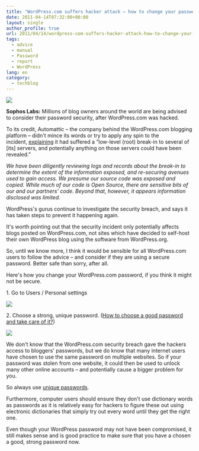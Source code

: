 ```yaml
---
title: "WordPress.com suffers hacker attack – how to change your password"
date: 2011-04-14T07:32:00+00:00
layout: single
author_profile: true
url: 2011/04/14/wordpress-com-suffers-hacker-attack-how-to-change-your-password/
tags:
  - advice
  - manual
  - Password
  - report
  - WordPress
lang: en
category: 
  - techblog
---
```

[![](http://1.bp.blogspot.com/-M4hHNzGu-nk/TaXbdZIuHBI/AAAAAAAAD1Y/Zu38oSLhxAg/s200/wordpress.png)](http://1.bp.blogspot.com/-M4hHNzGu-nk/TaXbdZIuHBI/AAAAAAAAD1Y/Zu38oSLhxAg/s1600/wordpress.png)

**Sophos Labs:** Millions of blog owners around the world are being advised to consider their password security, after WordPress.com was hacked.

To its credit, Automattic – the company behind the WordPress.com blogging platform – didn't mince its words or try to apply any spin to the incident, [explaining](http://en.blog.wordpress.com/2011/04/13/security/) it had suffered a “low-level (root) break-in to several of \[its\] servers, and potentially anything on those servers could have been revealed.”

_We have been diligently reviewing logs and records about the break-in to determine the extent of the information exposed, and re-securing avenues used to gain access. We presume our source code was exposed and copied. While much of our code is Open Source, there are sensitive bits of our and our partners’ code. Beyond that, however, it appears information disclosed was limited._

WordPress's gurus continue to investigate the security breach, and says it has taken steps to prevent it happening again.

It's worth pointing out that the security incident only potentially affects blogs posted on WordPress.com, not sites which have decided to self-host their own WordPress blog using the software from WordPress.org.

So, until we know more, I think it would be sensible for all WordPress.com users to follow the advice – and consider if they are using a secure password. Better safe than sorry, after all.

Here's how you change your WordPress.com password, if you think it might not be secure.

1\. Go to Users / Personal settings

[![](http://4.bp.blogspot.com/-Flvm3bAqWl0/TaabP99CAjI/AAAAAAAAD1o/wbJVweCGNNQ/s1600/wordpress-personal-settings.jpg)](http://4.bp.blogspot.com/-Flvm3bAqWl0/TaabP99CAjI/AAAAAAAAD1o/wbJVweCGNNQ/s1600/wordpress-personal-settings.jpg)

2. Choose a strong, unique password. ([How to choose a good password and take care of it?](/en/knowledge-base/security/passwords))

[![](http://4.bp.blogspot.com/-fok5lmB1eDs/TaabOjljRoI/AAAAAAAAD1k/Tnunft1egRc/s1600/wordpress-password.jpg)](http://4.bp.blogspot.com/-fok5lmB1eDs/TaabOjljRoI/AAAAAAAAD1k/Tnunft1egRc/s1600/wordpress-password.jpg)

We don't know that the WordPress.com security breach gave the hackers access to bloggers' passwords, but we do know that many internet users have chosen to use the same password on multiple websites. So if your password was stolen from one website, it could then be used to unlock many other online accounts – and potentially cause a bigger problem for you.

So always use [unique passwords](/en/knowledge-base/security/passwords).

Furthermore, computer users should ensure they don't use dictionary words as passwords as it is relatively easy for hackers to figure these out using electronic dictionaries that simply try out every word until they get the right one.

Even though your WordPress password may not have been compromised, it still makes sense and is good practice to make sure that you have a chosen a good, strong password now.